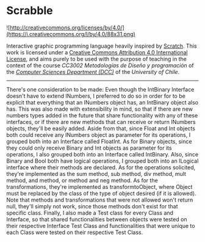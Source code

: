 # Scrabble

![http://creativecommons.org/licenses/by/4.0/](https://i.creativecommons.org/l/by/4.0/88x31.png)

Interactive graphic programming language heavily inspired by 
[Scratch](https://scratch.mit.edu).
This work is licensed under a
[Creative Commons Attribution 4.0 International License](http://creativecommons.org/licenses/by/4.0/), 
and aims purely to be used with the purpose of teaching in the context of the course 
_CC3002 Metodologías de Diseño y programación_ of the 
[_Computer Sciences Department (DCC)_](https://www.dcc.uchile.cl) of the 
_University of Chile_.

---


There's one consideration to be made: Even though the IntBinary Interface doesn't have to extend INumbers, I preferred to do so in order for to be explicit that everything that an INumbers object has, an IntBinary object also has. This was also made with extensibility in mind, so that if there are new numbers types added in the future that share functionality with any of these interfaces, or if there are new methods that can receive or return INumbers objects, they'll be easily added.
Aside from that, since Float and Int objects both could receive any INumbers object as parameter for its operations, I grouped both into an Interface called FloatInt. As for Binary objects, since they could only receive Binary and Int objects as parameter for its operations, I also grouped both into an Interface called IntBinary. Also, since Binary and Bool both have logical operations, I grouped both into an ILogical interface where their methods are declared.
As for the operations solicited, they're implemented as the sum method, sub method, div method, mult method, and method, or method and neg method. As for the transformations, they're implemented as transformtoObject, where Object must be replaced by the class of the type of object desired (if it is allowed). Note that methods and transformations that were not allowed won't return null, they'll simply not work, since those methods don't exist for that specific class.
Finally, I also made a Test class for every Class and Interface, so that shared functionalities between objects were tested on their respective Interface Test Class and functionalities that were unique to each Class were tested on their respective Test Class. 
